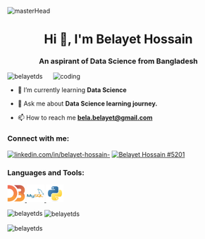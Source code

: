 ![masterHead](https://sketch-cdn.imgix.net/assets/blog/using-github-actions-header@2x.png?ixlib=rb-4.0.1&fit=max&w=1024&q=95&auto=format&fm=png&s=782029daef325944a6238175f140d8d0)
<h1 align="center">Hi 👋, I'm Belayet Hossain</h1>
<h3 align="center">An aspirant of Data Science from Bangladesh</h3>
<image align="right" alt="coding" width="400"src="https://camo.githubusercontent.com/c1dcb74cc1c1835b1d716f5051499a2814c683c806b15f04b0eba492863703e9/68747470733a2f2f63646e2e6472696262626c652e636f6d2f75736572732f3733303730332f73637265656e73686f74732f363538313234332f6176656e746f2e676966">

<p align="left"> <img src="https://komarev.com/ghpvc/?username=belayetds&label=Profile%20views&color=0e75b6&style=flat" alt="belayetds" /> </p>

- 🌱 I’m currently learning **Data Science**

- 💬 Ask me about **Data Science learning journey.**

- 📫 How to reach me **bela.belayet@gmail.com**


<h3 align="left">Connect with me:</h3>
<p align="left">
<a href="https://linkedin.com/in/linkedin.com/in/belayet-hossain-" target="blank"><img align="center" src="https://raw.githubusercontent.com/rahuldkjain/github-profile-readme-generator/master/src/images/icons/Social/linked-in-alt.svg" alt="linkedin.com/in/belayet-hossain-" height="30" width="40" /></a>
<a href="https://discord.gg/Belayet Hossain #5201" target="blank"><img align="center" src="https://raw.githubusercontent.com/rahuldkjain/github-profile-readme-generator/master/src/images/icons/Social/discord.svg" alt="Belayet Hossain #5201" height="30" width="40" /></a>
</p>

<h3 align="left">Languages and Tools:</h3>
<p align="left"> <a href="https://d3js.org/" target="_blank" rel="noreferrer"> <img src="https://raw.githubusercontent.com/devicons/devicon/master/icons/d3js/d3js-original.svg" alt="d3js" width="40" height="40"/> </a> <a href="https://www.mysql.com/" target="_blank" rel="noreferrer"> <img src="https://raw.githubusercontent.com/devicons/devicon/master/icons/mysql/mysql-original-wordmark.svg" alt="mysql" width="40" height="40"/> </a> <a href="https://www.python.org" target="_blank" rel="noreferrer"> <img src="https://raw.githubusercontent.com/devicons/devicon/master/icons/python/python-original.svg" alt="python" width="40" height="40"/> </a> </p>

<p><img align="left" src="https://github-readme-stats.vercel.app/api/top-langs?username=belayetds&show_icons=true&locale=en&layout=compact" alt="belayetds" /></p>

<p>&nbsp;<img align="center" src="https://github-readme-stats.vercel.app/api?username=belayetds&show_icons=true&locale=en" alt="belayetds" /></p>

<p><img align="center" src="https://github-readme-streak-stats.herokuapp.com/?user=belayetds&" alt="belayetds" /></p>
